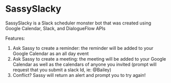 # SassySlacky
SassySlacky is a Slack scheduler monster bot that was created using Google Calendar, Slack, and DialogueFlow APIs

Features:
1. Ask Sassy to create a reminder: the reminder will be added to your Google Calendar as an all day event
2. Ask Sassy to create a meeting: the meeting will be added to your Google Calendar as well as the calendars of anyone you invited (prompt will request that you submit a slack Id, ie: @Bailey)
3. Conflict? Sassy will return an alert and prompt you to try again!

